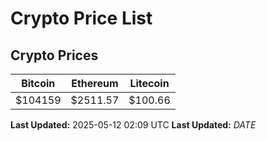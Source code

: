 # Crypto Price List

## Crypto Prices
| Bitcoin | Ethereum | Litecoin |
| ------- | -------- | -------- |
| $104159 | $2511.57 | $100.66 |
**Last Updated:** 2025-05-12 02:09 UTC
**Last Updated:** $DATE$
